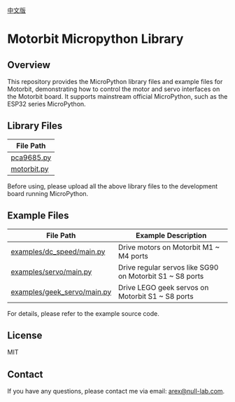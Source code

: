 [中文版](README_CN.md)

# Motorbit Micropython Library

## Overview

This repository provides the MicroPython library files and example files for Motorbit, demonstrating how to control the motor and servo interfaces on the Motorbit board. It supports mainstream official MicroPython, such as the ESP32 series MicroPython.

## Library Files

| File Path |
| --- |
| [pca9685.py](pca9685.py) |
| [motorbit.py](motorbit.py) |

Before using, please upload all the above library files to the development board running MicroPython.

## Example Files

| File Path | Example Description |
| --- | --- |
| [examples/dc_speed/main.py](examples/dc_speed/main.py) | Drive motors on Motorbit M1 ~ M4 ports |
| [examples/servo/main.py](examples/servo/main.py) | Drive regular servos like SG90 on Motorbit S1 ~ S8 ports |
| [examples/geek_servo/main.py](examples/geek_servo/main.py) |  Drive LEGO geek servos on Motorbit S1 ~ S8 ports |

For details, please refer to the example source code.

## License

MIT

## Contact

If you have any questions, please contact me via email: <arex@null-lab.com>.
